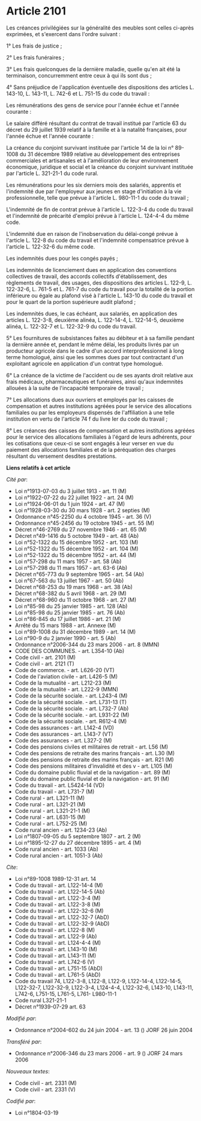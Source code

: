 # Article 2101

Les créances privilégiées sur la généralité des meubles sont celles ci-après exprimées, et s'exercent dans l'ordre suivant :

1° Les frais de justice ;

2° Les frais funéraires ;

3° Les frais quelconques de la dernière maladie, quelle qu'en ait été la terminaison, concurremment entre ceux à qui ils sont
dus ;

4° Sans préjudice de l'application éventuelle des dispositions des articles L. 143-10, L. 143-11, L. 742-6 et L. 751-15 du
code du travail :

Les rémunérations des gens de service pour l'année échue et l'année courante :

Le salaire différé résultant du contrat de travail institué par l'article 63 du décret du 29 juillet 1939 relatif à la
famille et à la natalité françaises, pour l'année échue et l'année courante :

La créance du conjoint survivant instituée par l'article 14 de la loi n° 89-1008 du 31 décembre 1989 relative au
développement des entreprises commerciales et artisanales et à l'amélioration de leur environnement économique, juridique et
social et la créance du conjoint survivant instituée par l'article L. 321-21-1 du code rural.

Les rémunérations pour les six derniers mois des salariés, apprentis et l'indemnité due par l'employeur aux jeunes en stage
d'initiation à la vie professionnelle, telle que prévue à l'article L. 980-11-1 du code du travail ;

L'indemnité de fin de contrat prévue à l'article L. 122-3-4 du code du travail et l'indemnité de précarité d'emploi prévue à
l'article L. 124-4-4 du même code.

L'indemnité due en raison de l'inobservation du délai-congé prévue à l'article L. 122-8 du code du travail et l'indemnité
compensatrice prévue à l'article L. 122-32-6 du même code.

Les indemnités dues pour les congés payés ;

Les indemnités de licenciement dues en application des conventions collectives de travail, des accords collectifs
d'établissement, des règlements de travail, des usages, des dispositions des articles L. 122-9, L. 122-32-6, L. 761-5 et L.
761-7 du code du travail pour la totalité de la portion inférieure ou égale au plafond visé à l'article L. 143-10 du code du
travail et pour le quart de la portion supérieure audit plafond ;

Les indemnités dues, le cas échéant, aux salariés, en application des articles L. 122-3-8, deuxième alinéa,  L. 122-14-4, L.
122-14-5, deuxième alinéa, L. 122-32-7 et L. 122-32-9 du code du travail.

5° Les fournitures de subsistances faites au débiteur et à sa famille pendant la dernière année et, pendant le même délai,
les produits livrés par un producteur agricole dans le cadre d'un accord interprofessionnel à long terme homologué, ainsi que
les sommes dues par tout contractant d'un exploitant agricole en application d'un contrat type homologué.

6° La créance de la victime de l'accident ou de ses ayants droit relative aux frais médicaux, pharmaceutiques et funéraires,
ainsi qu'aux indemnités allouées à la suite de l'incapacité temporaire de travail ;

7° Les allocations dues aux ouvriers et employés par les caisses de compensation et autres institutions agréées pour le
service des allocations familiales ou par les employeurs dispensés de l'affiliation à une telle institution en vertu de
l'article 74 f du livre Ier du code du travail ;

8° Les créances des caisses de compensation et autres institutions agréées pour le service des allocations familiales à
l'égard de leurs adhérents, pour les cotisations que ceux-ci se sont engagés à leur verser en vue du paiement des allocations
familiales et de la péréquation des charges résultant du versement desdites prestations.

**Liens relatifs à cet article**

_Cité par_:

  - Loi n°1913-07-03 du 3 juillet 1913 - art. 11 (M)
  - Loi n°1922-07-22 du 22 juillet 1922 - art. 24 (M)
  - Loi n°1924-06-01 du 1 juin 1924 - art. 47 (M)
  - Loi n°1928-03-30 du 30 mars 1928 - art. 2 septies (M)
  - Ordonnance n°45-2250 du 4 octobre 1945 - art. 36 (V)
  - Ordonnance n°45-2456 du 19 octobre 1945 - art. 55 (M)
  - Décret n°46-2769 du 27 novembre 1946 - art. 65 (M)
  - Décret n°49-1416 du 5 octobre 1949 - art. 48 (Ab)
  - Loi n°52-1322 du 15 décembre 1952 - art. 103 (M)
  - Loi n°52-1322 du 15 décembre 1952 - art. 104 (M)
  - Loi n°52-1322 du 15 décembre 1952 - art. 44 (M)
  - Loi n°57-298 du 11 mars 1957 - art. 58 (Ab)
  - Loi n°57-298 du 11 mars 1957 - art. 63-6 (Ab)
  - Décret n°65-773 du 9 septembre 1965 - art. 54 (Ab)
  - Loi n°67-563 du 13 juillet 1967 - art. 50 (Ab)
  - Décret n°68-253 du 19 mars 1968 - art. 38 (Ab)
  - Décret n°68-382 du 5 avril 1968 - art. 29 (M)
  - Décret n°68-960 du 11 octobre 1968 - art. 27 (M)
  - Loi n°85-98 du 25 janvier 1985 - art. 128 (Ab)
  - Loi n°85-98 du 25 janvier 1985 - art. 76 (Ab)
  - Loi n°86-845 du 17 juillet 1986 - art. 21 (M)
  - Arrêté du 15 mars 1988 - art. Annexe (M)
  - Loi n°89-1008 du 31 décembre 1989 - art. 14 (M)
  - Loi n°90-9 du 2 janvier 1990 - art. 5 (Ab)
  - Ordonnance n°2006-344 du 23 mars 2006 - art. 8 (MMN)
  - CODE DES COMMUNES. - art. L354-10 (Ab)
  - Code civil - art. 2101 (M)
  - Code civil - art. 2121 (T)
  - Code de commerce. - art. L626-20 (VT)
  - Code de l'aviation civile - art. L426-5 (M)
  - Code de la mutualité - art. L212-23 (M)
  - Code de la mutualité - art. L222-9 (MMN)
  - Code de la sécurité sociale. - art. L243-4 (M)
  - Code de la sécurité sociale. - art. L731-13 (T)
  - Code de la sécurité sociale. - art. L732-7 (Ab)
  - Code de la sécurité sociale. - art. L931-22 (M)
  - Code de la sécurité sociale. - art. R612-4 (M)
  - Code des assurances - art. L142-4 (VD)
  - Code des assurances - art. L143-7 (VT)
  - Code des assurances - art. L327-2 (M)
  - Code des pensions civiles et militaires de retrait - art. L56 (M)
  - Code des pensions de retraite des marins français  - art. L30 (M)
  - Code des pensions de retraite des marins français  - art. R21 (M)
  - Code des pensions militaires d'invalidité et des v - art. L105 (M)
  - Code du domaine public fluvial et de la navigation - art. 89 (M)
  - Code du domaine public fluvial et de la navigation - art. 91 (M)
  - Code du travail - art. L5424-14 (VD)
  - Code du travail - art. L731-7 (M)
  - Code rural - art. L321-11 (M)
  - Code rural - art. L321-21 (M)
  - Code rural - art. L321-21-1 (M)
  - Code rural - art. L631-15 (M)
  - Code rural - art. L752-25 (M)
  - Code rural ancien - art. 1234-23 (Ab)
  - Loi n°1807-09-05 du 5 septembre 1807 - art. 2 (M)
  - Loi n°1895-12-27 du 27 décembre 1895 - art. 4 (M)
  - Code rural ancien - art. 1033 (Ab)
  - Code rural ancien - art. 1051-3 (Ab)

_Cite_:

  - Loi n°89-1008 1989-12-31 art. 14
  - Code du travail - art. L122-14-4 (M)
  - Code du travail - art. L122-14-5 (Ab)
  - Code du travail - art. L122-3-4 (M)
  - Code du travail - art. L122-3-8 (M)
  - Code du travail - art. L122-32-6 (M)
  - Code du travail - art. L122-32-7 (AbD)
  - Code du travail - art. L122-32-9 (AbD)
  - Code du travail - art. L122-8 (M)
  - Code du travail - art. L122-9 (Ab)
  - Code du travail - art. L124-4-4 (M)
  - Code du travail - art. L143-10 (M)
  - Code du travail - art. L143-11 (M)
  - Code du travail - art. L742-6 (V)
  - Code du travail - art. L751-15 (AbD)
  - Code du travail - art. L761-5 (AbD)
  - Code du travail 74, L122-3-8, L122-8, L122-9, L122-14-4, L122-14-5, L122-32-7, L122-32-9, L122-3-4, L124-4-4, L122-32-6, L143-10, L143-11, L742-6, L751-15, L761-5, L761- L980-11-1
  - Code rural L321-21-1
  - Décret n°1939-07-29 art. 63

_Modifié par_:

  - Ordonnance n°2004-602 du 24 juin 2004 - art. 13 () JORF 26 juin 2004

_Transféré par_:

  - Ordonnance n°2006-346 du 23 mars 2006 - art. 9 () JORF 24 mars 2006

_Nouveaux textes_:

  - Code civil - art. 2331 (M)
  - Code civil - art. 2331 (V)

_Codifié par_:

  - Loi n°1804-03-19
